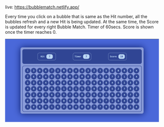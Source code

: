 live: https://bubblematch.netlify.app/

<p>
Every time you click on a bubble that is same as the Hit number, all the bubbles refresh and a new Hit is being updated. At the same time, the Score is updated for every right Bubble Match.
Timer of 60secs.
Score is shown once the timer reaches 0.  </p>

<img src="bubbleMatch.png" alt="Alt Text" width="800">

